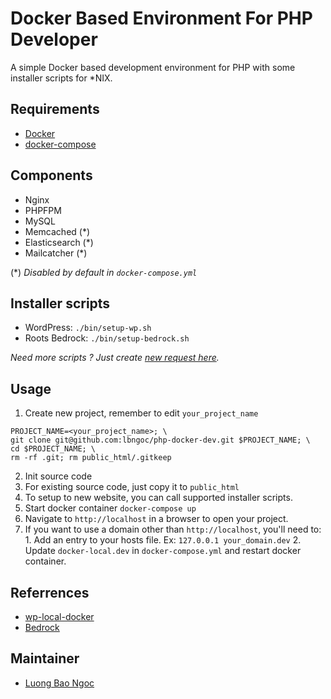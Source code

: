 # Docker Based Environment For PHP Developer

A simple Docker based development environment for PHP with some installer scripts for *NIX.

## Requirements

* [Docker](https://www.docker.com/)
* [docker-compose](https://docs.docker.com/compose/)

## Components

* Nginx
* PHPFPM
* MySQL
* Memcached (*)
* Elasticsearch (*)
* Mailcatcher (*)

(*) _Disabled by default in `docker-compose.yml`_

## Installer scripts

* WordPress: `./bin/setup-wp.sh`
* Roots Bedrock: `./bin/setup-bedrock.sh`

_Need more scripts ? Just create [new request here](http://github.com/lbngoc/php-docker-dev/issues)._

## Usage

1. Create new project, remember to edit `your_project_name`

  ```
  PROJECT_NAME=<your_project_name>; \
  git clone git@github.com:lbngoc/php-docker-dev.git $PROJECT_NAME; \
  cd $PROJECT_NAME; \
  rm -rf .git; rm public_html/.gitkeep
  ```
2. Init source code
  1. For existing source code, just copy it to `public_html`
  2. To setup to new website, you can call supported installer scripts.
3. Start docker container `docker-compose up`
3. Navigate to `http://localhost` in a browser to open your project.
  1. If you want to use a domain other than `http://localhost`, you'll need to:
    1. Add an entry to your hosts file. Ex: `127.0.0.1 your_domain.dev`
    2. Update `docker-local.dev` in `docker-compose.yml` and restart docker container.

## Referrences

* [wp-local-docker](https://github.com/10up/wp-local-docker)
* [Bedrock](https://github.com/roots/bedrock)

## Maintainer

* [Luong Bao Ngoc](http://ngoclb.com)

